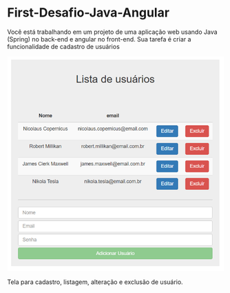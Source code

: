 # First-Desafio-Java-Angular
Você está trabalhando em um projeto de uma aplicação web usando Java (Spring) no back-end e angular no front-end. Sua tarefa é criar a funcionalidade de cadastro de usuários


![img.png](img.png)


Tela para cadastro, listagem, alteração e exclusão de usuário.

